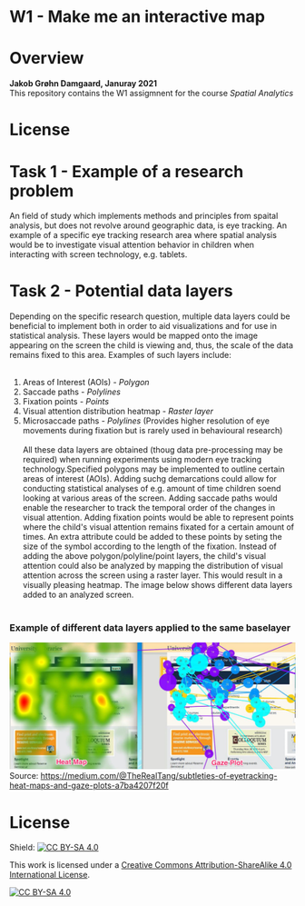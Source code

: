 # W1 - Make me an interactive map

 
# Overview 

**Jakob Grøhn Damgaard, Januray 2021** <br/>
This repository contains the W1 assigmnent for the course *Spatial Analytics*
# License

# Task 1 - Example of a research problem
An field of study which implements methods and principles from spaital analysis, but does not revolve around geographic data, is eye tracking. An example of a specific eye tracking research area where spatial analysis would be to investigate visual attention behavior in children when interacting with screen technology, e.g. tablets.

# Task 2 - Potential data layers
Depending on the specific research question, multiple data layers could be beneficial to implement both in order to aid visualizations and for use in statistical analysis. These layers would be mapped onto the image appearing on the screen the child is viewing and, thus, the scale of the data remains fixed to this area. Examples of such layers include:
<br><br>
1. Areas of Interest (AOIs) - *Polygon*<br>
2. Saccade paths - *Polylines*<br>
3. Fixation points - *Points*<br>
4. Visual attention distribution heatmap - *Raster layer*<br>
5. Microsaccade paths - *Polylines* (Provides higher resolution of eye movements during fixation but is rarely used in behavioural research)
<br><br>
All these data layers are obtained (thoug data pre-processing may be required) when running experiments using modern eye tracking technology.Specified polygons may be implemented to outline certain areas of interest (AOIs). Adding suchg demarcations could allow for conducting statistical analyses of e.g. amount of time children soend looking at various areas of the screen. Adding saccade paths would enable the researcher to track the temporal order of the changes in visual attention. Adding fixation points would be able to represent points where the child's visual attention remains fixated for a certain amount of times. An extra attribute could be added to these points by seting the size of the symbol according to the length of the fixation. Instead of adding the above polygon/polyline/point layers, the child's visual attention could also be analyzed by mapping the distribution of visual attention across the screen using a raster layer. This would result in a visually pleasing heatmap. The image below shows different data layers added to an analyzed screen.
<br><br>

### Example of different data layers applied to the same baselayer

![](eye_tracking.jpeg)
<br>
Source: https://medium.com/@TheRealTang/subtleties-of-eyetracking-heat-maps-and-gaze-plots-a7ba4207f20f
<br>

# License

Shield: [![CC BY-SA 4.0][cc-by-sa-shield]][cc-by-sa]

This work is licensed under a
[Creative Commons Attribution-ShareAlike 4.0 International License][cc-by-sa].

[![CC BY-SA 4.0][cc-by-sa-image]][cc-by-sa]

[cc-by-sa]: http://creativecommons.org/licenses/by-sa/4.0/
[cc-by-sa-image]: https://licensebuttons.net/l/by-sa/4.0/88x31.png
[cc-by-sa-shield]: https://img.shields.io/badge/License-CC%20BY--SA%204.0-lightgrey.svg

